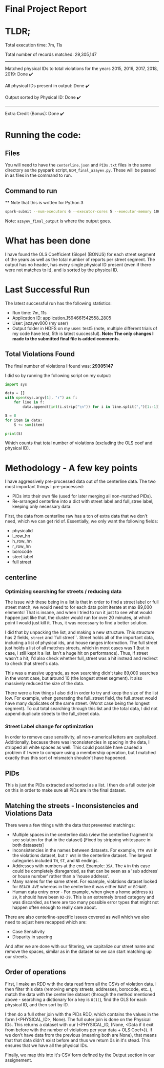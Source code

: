 # Final Project Report

# TLDR;

Total execution time: 7m, 11s

Total number of records matched: 29,305,147

------------------------------------------------

Matched physical IDs to total violations for the years 2015, 2016, 2017, 2018, 2019: Done ✔️

All physical IDs present in output: Done ✔️

Output sorted by Physical ID: Done ✔️

------------------------------------------------

Extra Credit (Bonus): Done ✔️

# Running the code:

## Files

You will need to have the `centerline.json` and `PIDs.txt` files in the same directory as the pyspark script, `BDM_final_azayev.py`. These will be passed in as files in the command to run.

## Command to run

** Note that this is written for Python 3

```bash
spark-submit --num-executors 6 --executor-cores 5 --executor-memory 10G --files centerline.json,PIDs.txt BDM_final_azayev.py azayev_final_output
```

Note: `azayev_final_output` is where the output goes.

# What has been done

I have found the OLS Coefficient (Slope) (BONUS) for each street segment of the years as well as the total number of reports per street segment. The output has no header, has every single physical ID present (even if there were not matches to it), and is sorted by the physical ID.

# Last Successful Run

The latest successful run has the following statistics:

- Run time: 7m, 11s
- Application ID: application_1594661542558_2805
- User: jazayev000 (my user)
- Output folder in HDFS on my user: test5 (note, multiple different trials of my code have test<test num>, 5th is latest successful). **Note: The only changes I made to the submitted final file is added comments**.

## Total Violations Found

The final number of violations I found was: **29305147**

I did so by running the following script on my output:

```python
import sys

data = []
with open(sys.argv[1], "r") as f:
    for line in f:
        data.append([int(i.strip("\n")) for i in line.split(",")[1:-1]])

S = 0
for item in data:
    S += sum(item)

print(S)

```

Which counts that total number of violations (excluding the OLS coef and physical ID).


# Methodology - A few key points

I have aggressively pre-processed data out of the centerline data. The two most important things I pre-processed:
- PIDs into their own file (used for later merging all non-matched PIDs).
- Re-arranged centerline into a dict with street label and full_stree label, keeping only necessary data.

First, the data from centerline raw has a ton of extra data that we don't need, which we can get rid of. Essentially, we only want the following fields:
- physicalid
- l_row_hn
- h_row_hn
- r_row_hn
- borocode
- steet label
- full street

## centerline

### Optimizing searching for streets / reducing data

The issue with these being in a list is that in order to find a street label or full street match, we would need to for each data point iterate at max 89,000 elements! That is insane, and when I tried to run it just to see what would happen just like that, the cluster would run for over 20 minutes, at which point I would just kill it. Thus, it was necessary to find a better solution.

I did that by unpacking the list, and making a new structure. This structure has 2 fields, `street` and `full street``. Street holds all of the important data, including a list of physical ids, and house ranges information. The full street just holds a list of all matches streets, which in most cases was 1 (but in case, I still kept it a list. Isn't a huge hit on performance). Thus, if street wasn't a hit, I'd also check whether full_street was a hit instead and redirect to check that street's data.

This was a massive upgrade, as now searching didn't take 89,000 searches in the worst case, but around 10 (the longest street segment). It also massively reduced the size of the data.

There were a few things I also did in order to try and keep the size of the list low. For example, when generating the full_street field, the full_street would have many duplicates of the same street. (Worst case being the longest segment). To cut total searching through this list and the total data, I did not append duplicate streets to the full_street data.

### Street Label change for optimization

In order to remove case sensitivity, all non-numerical letters are capitalized. Additionally, because there was inconsistencies in spacing in the data, I stripped all white spaces as well. This could possible have caused a problem if I were to compare using a membership operation, but I matched exactly thus this sort of mismatch shouldn't have happened.

## PIDs

This is just the PIDs extracted and sorted as a list. I then do a full outer join on this in order to make sure all PIDs are in the final dataset.


## Matching the streets - Inconsistencies and Violations Data

There were a few things with the data that prevented matchings:
- Multiple spaces in the centerline data (view the centerline fragment to see solution for that in the dataset) [Fixed by stripping whitespace in both dataasets]
- Inconsistencies in the names between datasets. For example, `7TH AVE` in the violations dataset, but `7 AVE` in the centerline dataset. The largest categories included `TH`, `ST`, and `ND` endings.
- Addresses with numbers at the end. Example: `35A`. The `A` in this case could be completely disregarded, as that can be seen as a 'sub address' or house number' rather than a 'house address'.
- Many names for the same street. For example, violations dataset looked for `BEACH AVE` whereas in the centerline it was either `BAVE` or `BCHAVE`.
- Human data entry error - For example, when given a home address `91 29`, it should have been `92-29`. This is an extremely broad category and was discarded, as there are too many possible error types that might not happen often enough to really care about.

There are also centerline-specific issues covered as well which we also need to adjust here recapped which are:
- Case Sensitivity
- Disparity in spacing

And after we are done with our filtering, we capitalize our street name and remove the spaces, similar as in the dataset so we can start matching up our streets.


## Order of operations

First, I make an RDD with the data read from all the CSVs of violation data. I then filter this data (removing empty streets, addresses, borocode, etc..), match the data with the centerline dataset (through the method mentioned above - searching a dictionary for a key is `O(1)`), find the OLS for each physical ID, and then sort by ID.

I then do a full other join with the PIDs RDD, which contains the values in the form (<PHYSICAL_ID>, None). The full outer join is done on the Physical IDs. This returns a dataset with our (<PHYSICAL_ID, (None, <Data if it exit from before with the number of violations per year data + OLS Coef>)). If we don't have data from the previous (meaning both are None), that means that that data didn't exist before and thus we return 0s in it's stead. This ensures that we have all the physical IDs.

Finally, we map this into it's CSV form defined by the Output section in our assignement.



